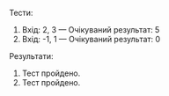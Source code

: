 Тести:
1. Вхід: 2, 3 — Очікуваний результат: 5
2. Вхід: -1, 1 — Очікуваний результат: 0

Результати:
1. Тест пройдено.
2. Тест пройдено.

